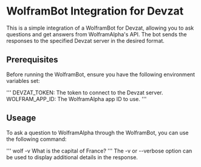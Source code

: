 # WolframBot Integration for Devzat

This is a simple integration of a WolframBot for Devzat, allowing you to ask questions and get answers from WolframAlpha's API.
The bot sends the responses to the specified Devzat server in the desired format.

## Prerequisites

Before running the WolframBot, ensure you have the following environment variables set:

'''
    DEVZAT_TOKEN: The token to connect to the Devzat server.
    WOLFRAM_APP_ID: The WolframAlpha app ID to use.
'''

## Useage 

To ask a question to WolframAlpha through the WolframBot, you can use the following command:

'''
wolf -v What is the capital of France?
'''
The -v or --verbose option can be used to display additional details in the response.
